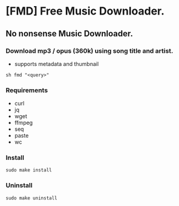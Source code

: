# [FMD] Free Music Downloader.

## No nonsense Music Downloader.

### Download mp3 / opus (360k) using song title and artist.

* supports metadata and thumbnail

```
sh fmd "<query>"
```
### Requirements
* curl
* jq
* wget
* ffmpeg
* seq
* paste
* wc


### Install
```
sudo make install
```

### Uninstall
```
sudo make uninstall
```

